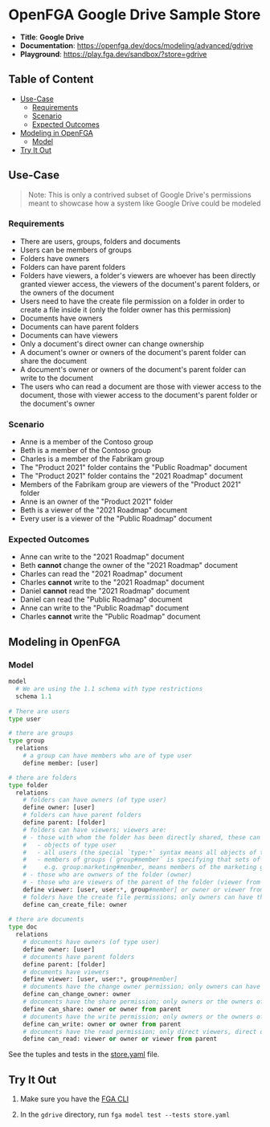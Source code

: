 # OpenFGA Google Drive Sample Store

* **Title**: **Google Drive** 
* **Documentation**: https://openfga.dev/docs/modeling/advanced/gdrive
* **Playground**: https://play.fga.dev/sandbox/?store=gdrive

## Table of Content
- [Use-Case](#use-case)
  - [Requirements](#requirements)
  - [Scenario](#scenario)
  - [Expected Outcomes](#expected-outcomes)
- [Modeling in OpenFGA](#modeling-in-openfga)
  - [Model](#model)
- [Try It Out](#try-it-out)

## Use-Case

> Note: This is only a contrived subset of Google Drive's permissions meant to showcase how a system like Google Drive could be modeled

### Requirements

- There are users, groups, folders and documents
- Users can be members of groups
- Folders have owners
- Folders can have parent folders
- Folders have viewers, a folder's viewers are whoever has been directly granted viewer access, the viewers of the document's parent folders, or the owners of the document
- Users need to have the create file permission on a folder in order to create a file inside it (only the folder owner has this permission)
- Documents have owners
- Documents can have parent folders
- Documents can have viewers
- Only a document's direct owner can change ownership
- A document's owner or owners of the document's parent folder can share the document
- A document's owner or owners of the document's parent folder can write to the document
- The users who can read a document are those with viewer access to the document, those with viewer access to the document's parent folder or the document's owner

### Scenario

- Anne is a member of the Contoso group
- Beth is a member of the Contoso group
- Charles is a member of the Fabrikam group
- The "Product 2021" folder contains the "Public Roadmap" document
- The "Product 2021" folder contains the "2021 Roadmap" document
- Members of the Fabrikam group are viewers of the "Product 2021" folder
- Anne is an owner of the "Product 2021" folder
- Beth is a viewer of the "2021 Roadmap" document
- Every user is a viewer of the "Public Roadmap" document

### Expected Outcomes

- Anne can write to the "2021 Roadmap" document
- Beth **cannot** change the owner of the "2021 Roadmap" document
- Charles can read the "2021 Roadmap" document
- Charles **cannot** write to the "2021 Roadmap" document
- Daniel **cannot** read the "2021 Roadmap" document
- Daniel can read the "Public Roadmap" document
- Anne can write to the "Public Roadmap" document
- Charles **cannot** write the "Public Roadmap" document

## Modeling in OpenFGA
### Model

```python
model
  # We are using the 1.1 schema with type restrictions
  schema 1.1
  
# There are users
type user

# there are groups
type group
  relations
    # a group can have members who are of type user
    define member: [user]

# there are folders
type folder
  relations
    # folders can have owners (of type user)
    define owner: [user]
    # folders can have parent folders
    define parent: [folder]
    # folders can have viewers; viewers are:
    # - those with whom the folder has been directly shared, these can be
    #   - objects of type user
    #   - all users (the special `type:*` syntax means all objects of that type)
    #   - members of groups (`group#member` is specifying that sets of users who are related to groups as members can be related as viewers),
    #     e.g. group:marketing#member, means members of the marketing group
    # - those who are ownwers of the folder (owner)
    # - those who are viewers of the parent of the folder (viewer from parent)
    define viewer: [user, user:*, group#member] or owner or viewer from parent
    # folders have the create file permissions; only owners can have this permission and it cannot be directly granted
    define can_create_file: owner
    
# there are documents
type doc
  relations
    # documents have owners (of type user)
    define owner: [user]
    # documents have parent folders
    define parent: [folder]
    # documents have viewers
    define viewer: [user, user:*, group#member]
    # documents have the change owner permission; only owners can have this permission and it cannot be directly granted
    define can_change_owner: owner
    # documents have the share permission; only owners or the owners of the parent folder (owner from parent) have this permissions and it cannot be directly granted
    define can_share: owner or owner from parent
    # documents have the write permission; only owners or the owners of the parent folder (owner from parent) have this permissions and it cannot be directly granted
    define can_write: owner or owner from parent
    # documents have the read permission; only direct viewers, direct owners or viewers of the parent folder have this permissions and it cannot be directly granted
    define can_read: viewer or owner or viewer from parent
```

See the tuples and tests in the [store.yaml](./store.yaml) file.

## Try It Out

1. Make sure you have the [FGA CLI](https://github.com/openfga/cli/?tab=readme-ov-file#installation)

2. In the `gdrive` directory, run `fga model test --tests store.yaml`
